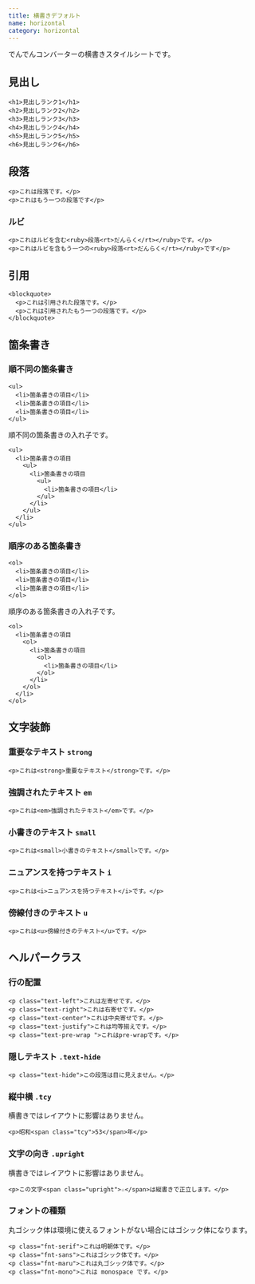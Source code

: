 ```yaml
---
title: 横書きデフォルト
name: horizontal
category: horizontal
---
```


でんでんコンバーターの横書きスタイルシートです。

## 見出し

```html_example
<h1>見出しランク1</h1>
<h2>見出しランク2</h2>
<h3>見出しランク3</h3>
<h4>見出しランク4</h4>
<h5>見出しランク5</h5>
<h6>見出しランク6</h6>
```

## 段落

```html_example
<p>これは段落です。</p>
<p>これはもう一つの段落です</p>
```

### ルビ

```html_example
<p>これはルビを含む<ruby>段落<rt>だんらく</rt></ruby>です。</p>
<p>これはルビを含もう一つの<ruby>段落<rt>だんらく</rt></ruby>です</p>
```

## 引用

```html_example
<blockquote>
  <p>これは引用された段落です。</p>
  <p>これは引用されたもう一つの段落です。</p>
</blockquote>
```

## 箇条書き

### 順不同の箇条書き

```html_example
<ul>
  <li>箇条書きの項目</li>
  <li>箇条書きの項目</li>
  <li>箇条書きの項目</li>
</ul>
```

順不同の箇条書きの入れ子です。

```html_example
<ul>
  <li>箇条書きの項目
    <ul>
      <li>箇条書きの項目
        <ul>
          <li>箇条書きの項目</li>
        </ul>
      </li>
    </ul>
  </li>
</ul>
```

### 順序のある箇条書き

```html_example
<ol>
  <li>箇条書きの項目</li>
  <li>箇条書きの項目</li>
  <li>箇条書きの項目</li>
</ol>
```

順序のある箇条書きの入れ子です。

```html_example
<ol>
  <li>箇条書きの項目
    <ol>
      <li>箇条書きの項目
        <ol>
          <li>箇条書きの項目</li>
        </ol>
      </li>
    </ol>
  </li>
</ol>
```

## 文字装飾

### 重要なテキスト `strong`

```html_example
<p>これは<strong>重要なテキスト</strong>です。</p>
```

### 強調されたテキスト `em`

```html_example
<p>これは<em>強調されたテキスト</em>です。</p>
```

### 小書きのテキスト `small`

```html_example
<p>これは<small>小書きのテキスト</small>です。</p>
```

### ニュアンスを持つテキスト `i`

```html_example
<p>これは<i>ニュアンスを持つテキスト</i>です。</p>
```

### 傍線付きのテキスト `u`

```html_example
<p>これは<u>傍線付きのテキスト</u>です。</p>
```

## ヘルパークラス

### 行の配置

```html_example
<p class="text-left">これは左寄せです。</p>
<p class="text-right">これは右寄せです。</p>
<p class="text-center">これは中央寄せです。</p>
<p class="text-justify">これは均等揃えです。</p>
<p class="text-pre-wrap ">これはpre-wrapです。</p>
```

### 隠しテキスト `.text-hide`

```html_example
<p class="text-hide">この段落は目に見えません。</p>
```

### 縦中横 `.tcy`

横書きではレイアウトに影響はありません。

```html_example
<p>昭和<span class="tcy">53</span>年</p>
```

### 文字の向き `.upright`

横書きではレイアウトに影響はありません。

```html_example
<p>この文字<span class="upright">☆</span>は縦書きで正立します。</p>
```

### フォントの種類

丸ゴシック体は環境に使えるフォントがない場合にはゴシック体になります。

```html_example
<p class="fnt-serif">これは明朝体です。</p>
<p class="fnt-sans">これはゴシック体です。</p>
<p class="fnt-maru">これは丸ゴシック体です。</p>
<p class="fnt-mono">これは monospace です。</p>
```
